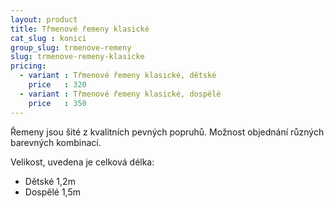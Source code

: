 ```yaml
---
layout: product
title: Třmenové řemeny klasické
cat_slug : konici
group_slug: trmenove-remeny
slug: trmenove-remeny-klasicke
pricing:
  - variant : Třmenové řemeny klasické, dětské
    price   : 320
  - variant : Třmenové řemeny klasické, dospělé
    price   : 350
---
```


Řemeny jsou šité z kvalitních pevných popruhů.
Možnost objednání různých barevných kombinací.

Velikost, uvedena je celková délka:

 - Dětské 1,2m
 - Dospělé 1,5m

